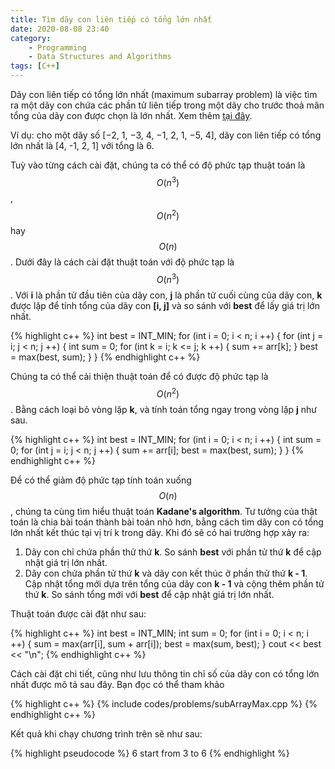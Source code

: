 ```yaml
---
title: Tìm dãy con liên tiếp có tổng lớn nhất
date: 2020-08-08 23:40
category:
    - Programming
    - Data Structures and Algorithms
tags: [C++]
---
```

Dãy con liên tiếp có tổng lớn nhất (maximum subarray problem) là việc tìm ra
một dãy con chứa các phần tử liên tiếp trong một dãy cho trước thoả mãn tổng
của dãy con được chọn là lớn nhất. Xem thêm [tại đây](https://en.wikipedia.org/wiki/Maximum_subarray_problem).

Ví dụ: cho một dãy số [−2, 1, −3, 4, −1, 2, 1, −5, 4], dãy con liên tiếp có tổng
lớn nhất là [4, -1, 2, 1] với tổng là 6.

Tuỳ vào từng cách cài đặt, chúng ta có thể có độ phức tạp thuật toán là $$O(n^3)$$, $$O(n^2)$$ hay $$O(n)$$.
Dưới đây là cách cài đặt thuật toán với độ phức tạp là $$O(n^3)$$. Với **i** là phần tử đầu tiên của dãy con,
**j** là phần tử cuối cùng của dãy con, **k** được lặp để tính tổng của dãy con **[i, j]** và so sánh với **best**
để lấy giá trị lớn nhất.

{% highlight c++ %}
int best = INT_MIN;
for (int i = 0; i < n; i ++) {
    for (int j = i; j < n; j ++) {
        int sum = 0;
        for (int k = i; k <= j; k ++) {
            sum += arr[k];
        }
        best = max(best, sum);
    }
}
{% endhighlight c++ %}

Chúng ta có thể cải thiện thuật toán để có được độ phức tạp là $$O(n^2)$$. Bằng cách loại bỏ vòng lặp **k**,
và tính toán tổng ngay trong vòng lặp **j** như sau.

{% highlight c++ %}
int best = INT_MIN;
for (int i = 0; i < n; i ++) {
    int sum = 0;
    for (int j = i; j < n; j ++) {
        sum += arr[i];
        best = max(best, sum);
    }
}
{% endhighlight c++ %}

Để có thể giảm độ phức tạp tính toán xuống $$O(n)$$, chúng ta cùng tìm hiểu thuật toán **Kadane's algorithm**.
Tư tưởng của thật toán là chia bài toán thành bài toán nhỏ hơn, bằng cách tìm dãy con có tổng lớn nhất kết thúc
tại vị trí k trong dãy. Khi đó sẽ có hai trường hợp xảy ra:
1. Dãy con chỉ chứa phần thử thứ **k**. So sánh **best** với phần tử thứ **k** để cập nhật giá trị lớn nhất.
2. Dãy con chứa phần tử thứ **k** và dãy con kết thúc ở phần thử thứ **k - 1**. Cập nhật tổng mới dựa trên tổng
của dãy con **k - 1** và cộng thêm phần tử thứ **k**. So sánh tổng mới với **best** để cập nhật giá trị lớn nhất.

Thuật toán được cài đặt như sau:

{% highlight c++ %}
int best = INT_MIN;
int sum = 0;
for (int i = 0; i < n; i ++) {
    sum = max(arr[i], sum + arr[i]);
    best = max(sum, best);
}
cout << best << "\n";
{% endhighlight c++ %}

Cách cài đặt chi tiết, cũng như lưu thông tin chỉ số của dãy con có tổng lớn nhất được mô tả sau đây. Bạn đọc có
thể tham khảo

{% highlight c++ %}
{% include codes/problems/subArrayMax.cpp %}
{% endhighlight c++ %}

Kết quả khi chạy chương trình trên sẽ như sau:

{% highlight pseudocode %}
6
start from 3 to 6
{% endhighlight %}



